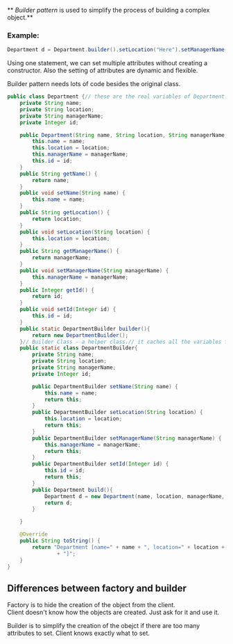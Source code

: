 ** *Builder pattern* is used to simplify the process of building a complex object.**  

### Example:  

```java
Department d = Department.builder().setLocation("Here").setManagerName("dawei").setName("df").build();
```

Using one statement, we can set multiple attributes without creating a constructor. 
Also the setting of attributes are dynamic and flexible.  

Builder pattern needs lots of code besides the original class.  

```java
public class Department {// these are the real variables of Department.
    private String name;
    private String location;
    private String managerName;
    private Integer id;

    public Department(String name, String location, String managerName, Integer id) {
        this.name = name;
        this.location = location;
        this.managerName = managerName;
        this.id = id;
    }
    public String getName() {
        return name;
    }
    public void setName(String name) {
        this.name = name;
    }
    public String getLocation() {
        return location;
    }
    public void setLocation(String location) {
        this.location = location;
    }
    public String getManagerName() {
        return managerName;
    }
    public void setManagerName(String managerName) {
        this.managerName = managerName;
    }
    public Integer getId() {
        return id;
    }
    public void setId(Integer id) {
        this.id = id;
    }
    public static DepartmentBuilder builder(){
        return new DepartmentBuilder();
    }// Builder Class - a helper class.// it caches all the variables first and then in the build() method, all variables will be copied to the real object.
    public static class DepartmentBuilder{
        private String name;
        private String location;
        private String managerName;
        private Integer id;

        public DepartmentBuilder setName(String name) {
            this.name = name;
            return this;
        }
        public DepartmentBuilder setLocation(String location) {
            this.location = location;
            return this;
        }
        public DepartmentBuilder setManagerName(String managerName) {
            this.managerName = managerName;
            return this;
        }
        public DepartmentBuilder setId(Integer id) {
            this.id = id;
            return this;
        }
        public Department build(){
            Department d = new Department(name, location, managerName, id);
            return d;
        }

    }

    @Override
    public String toString() {
        return "Department [name=" + name + ", location=" + location + ", managerName=" + managerName + ", id=" + id
                + "]";
    }
}
```

## Differences between factory and builder
Factory is to hide the creation of the object from the client.  
Client doesn't know how the objects are created. Just ask for it and use it.  

Builder is to simplify the creation of the obejct if there are too many attributes to set. Client knows exactly what to set.
